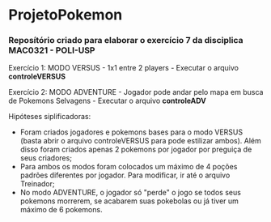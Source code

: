 # ProjetoPokemon
<h3>Reposítório criado para elaborar o exercício 7 da disciplica MAC0321 - POLI-USP</h3>
<p>Exercício 1: MODO VERSUS - 1x1 entre 2 players - Executar o arquivo <strong>controleVERSUS</strong></p>
<p>Exercício 2: MODO ADVENTURE - Jogador pode andar pelo mapa em busca de Pokemons Selvagens - Executar o arquivo <strong>controleADV</strong></p>
<p>
  Hipóteses siplificadoras:
  <ul>
    <li>Foram criados jogadores e pokemons bases para o modo VERSUS (basta abrir o arquivo controleVERSUS para pode estilizar ambos). Além disso foram criados apenas 2 pokemons por jogador por preguiça de seus criadores;</li>
    <li>Para ambos os modos foram colocados um máximo de 4 poções padrões diferentes por jogador. Para modificar, ir até o arquivo Treinador;</li>
    <li>No modo ADVENTURE, o jogador só "perde" o jogo se todos seus pokemons morrerem, se acabarem suas pokebolas ou já tiver um máximo de 6 pokemons.</li>
</p>

